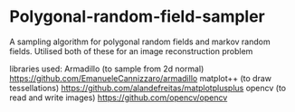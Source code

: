 # Polygonal-random-field-sampler
A sampling algorithm for polygonal random fields and markov random fields. Utilised both of these for an image reconstruction problem

libraries used:
Armadillo (to sample from 2d normal) https://github.com/EmanueleCannizzaro/armadillo
matplot++ (to draw tessellations) https://github.com/alandefreitas/matplotplusplus
opencv (to read and write images) https://github.com/opencv/opencv
